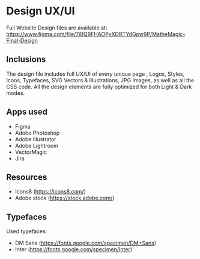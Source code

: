 # Design UX/UI

Full Website Design files are available at: 
https://www.figma.com/file/7iBQ9FHAOPyXDRTYdGpw9P/MatheMagic-Final-Design

## Inclusions
The design file includes full UX/UI of every unique page , Logos, Styles, Icons, Typefaces, SVG Vectors & Illustrations, JPG Images, as well as all the CSS code.
All the design elements are fully optimized for both Light & Dark modes.

## Apps used
* Figma
* Adobe Photoshop
* Adobe Illustrator
* Adobe Lightroom
* VectorMagic
* Jira

## Resources
* Icons8 (https://icons8.com/)
* Adobe stock (https://stock.adobe.com/)

## Typefaces
Used typefaces:
* DM Sans (https://fonts.google.com/specimen/DM+Sans)
* Inter (https://fonts.google.com/specimen/Inter)

